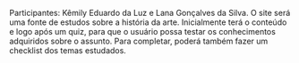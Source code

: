Participantes: Kêmily Eduardo da Luz e Lana Gonçalves da Silva.
O site será uma fonte de estudos sobre a história da arte. Inicialmente terá o conteúdo e logo após um quiz, para que o usuário possa testar os conhecimentos adquiridos sobre o assunto. Para completar, poderá também fazer um checklist dos temas estudados.
